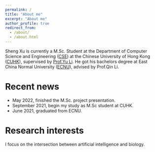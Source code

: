 ```yaml
---
permalink: /
title: "About me"
excerpt: "About me"
author_profile: true
redirect_from: 
  - /about/
  - /about.html
---
```



Sheng Xu is currently a M.Sc. Student at the Department of Computer Science and Engineering ([CSE](https://www.cse.cuhk.edu.hk/)) at the Chinese University of Hong Kong ([CUHK](https://www.cuhk.edu.hk/english/index.html)), supervised by [Prof.Yu Li](https://liyu95.com/). He got his bachelors degree at East China Normal University ([ECNU](https://english.ecnu.edu.cn/)), advised by Prof.Qin Li.

Recent news
======
- May 2022, finished the M.Sc. project presentation.
- September 2021, begin my study as M.Sc student at CUHK.
- June 2021, graduated from ECNU.

Research interests
======
I focus on the intersection between artificial intelligence and biology. 

